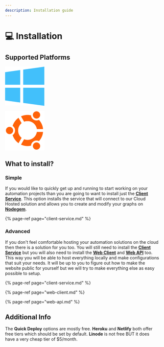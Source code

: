 ```yaml
---
description: Installation guide
---
```


# 💻 Installation

## Supported Platforms

![Windows 10](../../.gitbook/assets/image%20%282%29.png)

![Ubuntu](../../.gitbook/assets/image%20%285%29.png)

## What to install?

### Simple

If you would like to quickly get up and running to start working on your automation projects than you are going to want to install just the [**Client Service**](client-service.md). This option installs the service that will connect to our Cloud Hosted solution and allows you to create and modify your graphs on [**Nodegem**](https://www.nodegem.io).

{% page-ref page="client-service.md" %}

### Advanced

If you don't feel comfortable hosting your automation solutions on the cloud then there is a solution for you too. You will still need to install the [**Client Service**](client-service.md) but you will also need to install the [**Web Client**](web-client.md) and [**Web API**](web-api.md) too. This way you will be able to host everything locally and make configurations that suit your needs. It will be up to you to figure out how to make the website public for yourself but we will try to make everything else as easy possible to setup.

{% page-ref page="client-service.md" %}

{% page-ref page="web-client.md" %}

{% page-ref page="web-api.md" %}

## Additional Info

The **Quick Deploy** options are mostly free. **Heroku** and **Netlify** both offer free tiers which should be set by default. **Linode** is not free BUT it does have a very cheap tier of $5/month.



